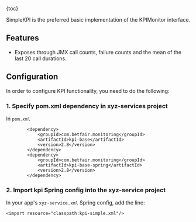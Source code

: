 ---
---
{toc}

SimpleKPI is the preferred basic implementation of the KPIMonitor interface.

## Features

* Exposes through JMX call counts, failure counts and the mean of the last 20 call durations. 

## Configuration

In order to configure KPI functionality, you need to do the following:

### 1. Specify pom.xml dependency in xyz-services project

In ```pom.xml```
```
        <dependency>
            <groupId>com.betfair.monitoring</groupId>
            <artifactId>kpi-base</artifactId>
            <version>2.8</version>
        </dependency>
        <dependency>
            <groupId>com.betfair.monitoring</groupId>
            <artifactId>kpi-base-spring</artifactId>
            <version>2.8</version>
        </dependency>
```


### 2. Import kpi Spring config into the xyz-service project

In your app's ```xyz-service.xml``` Spring config, add the line:
```
<import resource="classpath:kpi-simple.xml"/>
```

